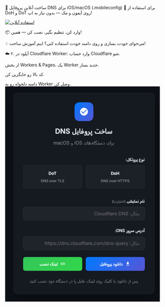 
🎯 ساخت آنلاین پروفایل DNS برای iOS/macOS (.mobileconfig)
📱 برای استفاده از DoH و DoT روی آیفون و مک — بدون نیاز به اپ!

[![استفاده آنلاین](https://img.shields.io/badge/استفاده_آنلاین-کلیک_کنید-0abf53?style=for-the-badge&logo=icloud&logoColor=white)](https://ios-profile-gen.kalzareth.workers.dev)


📦 وارد کن، تنظیم بگیر، نصب کن — همین!

💡 می‌خوای خودت بسازی و روی دامنه خودت استفاده کنی؟ اینم آموزش ساخت!

☁️ ۲. آپلود در Cloudflare Worker:
وارد حساب Cloudflare شو.

از بخش Workers & Pages، یک Worker جدید بساز.

کد بالا رو جایگزین کن.

دامنه دلخواه رو به Worker وصل کن.
![نمونه پروفایل DNS](image/simple.png)
